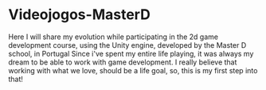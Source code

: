 # Videojogos-MasterD

Here I will share my evolution while participating in the 2d game development course, using the Unity engine, developed by the Master D school, in Portugal
Since i've spent my entire life playing, it was always my dream to be able to work with game development.
I really believe that working with what we love, should be a life goal, so, this is my first step into that!
